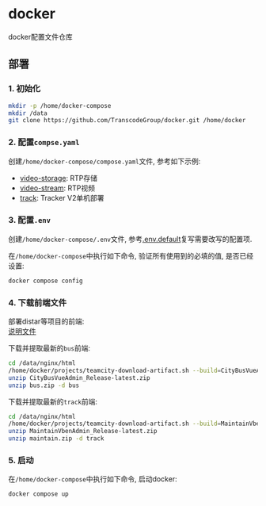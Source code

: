# docker

docker配置文件仓库

## 部署

### 1. 初始化

```sh
mkdir -p /home/docker-compose
mkdir /data
git clone https://github.com/TranscodeGroup/docker.git /home/docker
```

### 2. 配置`compse.yaml`

创建`/home/docker-compose/compose.yaml`文件, 参考如下示例:

- [video-storage](./examples/video-storage/compose.yaml): RTP存储
- [video-stream](./examples/video-stream/compose.yaml): RTP视频
- [track](./examples/track/compose.yaml): Tracker V2单机部署

### 3. 配置`.env`

创建`/home/docker-compose/.env`文件, 参考[.env.default](./.env.default)复写需要改写的配置项.

在`/home/docker-compose`中执行如下命令, 验证所有使用到的必填的值, 是否已经设置:

```sh
docker compose config
```

### 4. 下载前端文件

部署distar等项目的前端:  
[说明文件](projects/README.md)

下载并提取最新的`bus`前端:

```sh
cd /data/nginx/html
/home/docker/projects/teamcity-download-artifact.sh --build=CityBusVueAdmin_Release
unzip CityBusVueAdmin_Release-latest.zip
unzip bus.zip -d bus
```

下载并提取最新的`track`前端:

```sh
cd /data/nginx/html
/home/docker/projects/teamcity-download-artifact.sh --build=MaintainVbenAdmin_Release
unzip MaintainVbenAdmin_Release-latest.zip
unzip maintain.zip -d track
```

### 5. 启动

在`/home/docker-compose`中执行如下命令, 启动docker:

```sh
docker compose up
```
